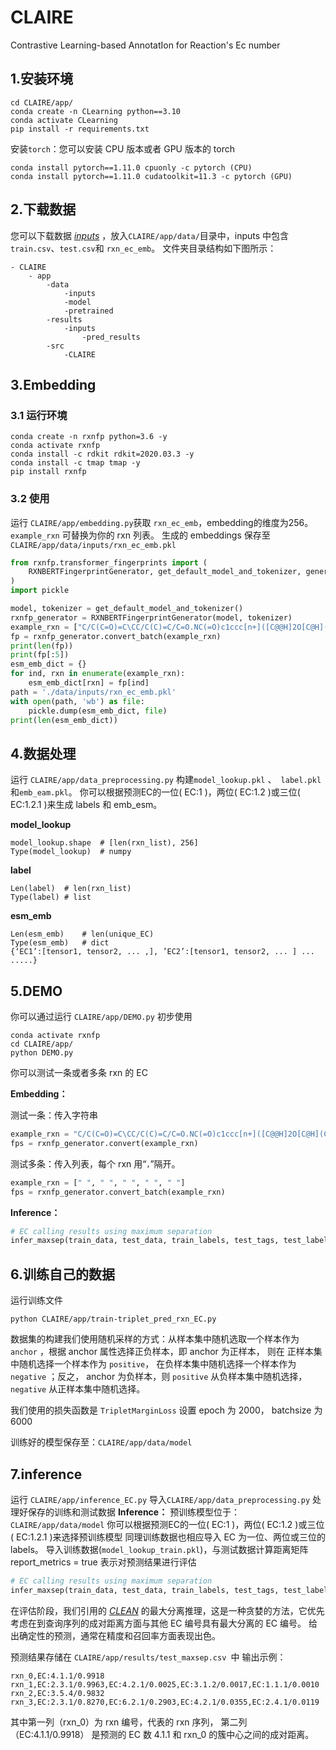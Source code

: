 ﻿# CLAIRE
Contrastive Learning-based AnnotatIon for Reaction's Ec number


## 1.安装环境
```
cd CLAIRE/app/
conda create -n CLearning python==3.10
conda activate CLearning
pip install -r requirements.txt
```
安装`torch`：您可以安装 CPU 版本或者 GPU 版本的 torch
```
conda install pytorch==1.11.0 cpuonly -c pytorch (CPU)
conda install pytorch==1.11.0 cudatoolkit=11.3 -c pytorch (GPU)
```
## 2.下载数据
您可以下载数据 [*inputs*]() ，放入`CLAIRE/app/data/`目录中，inputs 中包含`train.csv`、`test.csv`和 `rxn_ec_emb`。
文件夹目录结构如下图所示：
```
- CLAIRE
	- app
		-data 
			-inputs
			-model
			-pretrained
		-results
			-inputs
				-pred_results
		-src
			-CLAIRE
```
## 3.Embedding
### 3.1 运行环境
```
conda create -n rxnfp python=3.6 -y
conda activate rxnfp
conda install -c rdkit rdkit=2020.03.3 -y
conda install -c tmap tmap -y
pip install rxnfp
```
### 3.2 使用
运行 `CLAIRE/app/embedding.py`获取 `rxn_ec_emb`，embedding的维度为256。
`example_rxn` 可替换为你的 rxn 列表。
生成的 embeddings 保存至 `CLAIRE/app/data/inputs/rxn_ec_emb.pkl`
```python
from rxnfp.transformer_fingerprints import (
    RXNBERTFingerprintGenerator, get_default_model_and_tokenizer, generate_fingerprints
)
import pickle

model, tokenizer = get_default_model_and_tokenizer()
rxnfp_generator = RXNBERTFingerprintGenerator(model, tokenizer)
example_rxn = ["C/C(C=O)=C\CC/C(C)=C/C=O.NC(=O)c1ccc[n+]([C@@H]2O[C@H](COP(=O)([O-])OP(=O)([O-])OC[C@H]3O[C@@H](n4cnc5c(N)ncnc54)[C@H](O)[C@@H]3O)[C@@H](O)[C@H]2O)c1.[H+].O>>COC(=O)CCCCCCCC=O", "CC(C=O)c1ccccc1.O.NC(=O)c1ccc[n+]([C@@H]2O[C@H](COP(=O)([O-])OP(=O)([O-])OC[C@H]3O[C@@H](n4cnc5c(N)ncnc54)[C@H](O)[C@@H]3O)[C@@H](O)[C@H]2O)c1>>CC(C(=O)O)c1ccccc1"]
fp = rxnfp_generator.convert_batch(example_rxn)
print(len(fp))
print(fp[:5])
esm_emb_dict = {}
for ind, rxn in enumerate(example_rxn):
    esm_emb_dict[rxn] = fp[ind]
path = './data/inputs/rxn_ec_emb.pkl'
with open(path, 'wb') as file:
    pickle.dump(esm_emb_dict, file)
print(len(esm_emb_dict))
```
## 4.数据处理
运行 `CLAIRE/app/data_preprocessing.py` 构建`model_lookup.pkl` 、` label.pkl`和`emb_eam.pkl`。
你可以根据预测EC的一位( EC:1 )，两位( EC:1.2 )或三位( EC:1.2.1 )来生成 labels 和 emb_esm。

**model_lookup**

```
model_lookup.shape 	# [len(rxn_list), 256]
Type(model_lookup)  # numpy
```
**label**
```
Len(label) 	# len(rxn_list)
Type(label)	# list
```
**esm_emb**
```
Len(esm_emb)	# len(unique_EC)
Type(esm_emb)	# dict
{‘EC1’:[tensor1, tensor2, ... ,], ’EC2’:[tensor1, tensor2, ... ] ... .....}
```
## 5.DEMO
你可以通过运行 `CLAIRE/app/DEMO.py` 初步使用
```
conda activate rxnfp
cd CLAIRE/app/
python DEMO.py
```
你可以测试一条或者多条 rxn 的 EC

**Embedding：**

测试一条：传入字符串
```python
example_rxn = "C/C(C=O)=C\CC/C(C)=C/C=O.NC(=O)c1ccc[n+]([C@@H]2O[C@H](COP(=O)([O-])OP(=O)([O-])OC[C@H]3O[C@@H](n4cnc5c(N)ncnc54)[C@H](O)[C@@H]3O)[C@@H](O)[C@H]2O)c1.[H+].O>>COC(=O)CCCCCCCC=O"
fps = rxnfp_generator.convert(example_rxn)
```
测试多条：传入列表，每个 rxn 用“`，`”隔开。
```python
example_rxn = [" ", " ", " ", " ", " "]
fps = rxnfp_generator.convert_batch(example_rxn)
```
**Inference：**
```python
# EC calling results using maximum separation
infer_maxsep(train_data, test_data, train_labels, test_tags, test_labels, pretrained_model, report_metrics=True, gmm = './data/pretrained/gmm_ensumble.pkl')
```
## 6.训练自己的数据
运行训练文件
```
python CLAIRE/app/train-triplet_pred_rxn_EC.py
```
数据集的构建我们使用随机采样的方式：从样本集中随机选取一个样本作为 `anchor` ，根据 anchor 属性选择正负样本，即 anchor 为正样本， 则在 正样本集中随机选择一个样本作为 `positive`， 在负样本集中随机选择一个样本作为 `negative` ；反之， anchor 为负样本，则 `positive` 从负样本集中随机选择， `negative` 从正样本集中随机选择。

我们使用的损失函数是 `TripletMarginLoss`
设置 epoch 为 2000， batchsize 为 6000

训练好的模型保存至：`CLAIRE/app/data/model`

## 7.inference
运行 `CLAIRE/app/inference_EC.py`
导入`CLAIRE/app/data_preprocessing.py` 处理好保存的训练和测试数据
**Inference：**
预训练模型位于：`CLAIRE/app/data/model`
你可以根据预测EC的一位( EC:1 )，两位( EC:1.2 )或三位( EC:1.2.1 )来选择预训练模型
同理训练数据也相应导入 EC 为一位、两位或三位的 labels。
导入训练数据(`model_lookup_train.pkl`)，与测试数据计算距离矩阵
 report_metrics = true 表示对预测结果进行评估
```python
# EC calling results using maximum separation
infer_maxsep(train_data, test_data, train_labels, test_tags, test_labels, pretrained_model, report_metrics=True, gmm = './data/pretrained/gmm_ensumble.pkl')
```
在评估阶段，我们引用的 [*CLEAN*](https://github.com/tttianhao/CLEAN/) 的最大分离推理，这是一种贪婪的方法，它优先考虑在到查询序列的成对距离方面与其他 EC 编号具有最大分离的 EC 编号。 给出确定性的预测，通常在精度和召回率方面表现出色。

预测结果存储在 `CLAIRE/app/results/test_maxsep.csv `中
输出示例：
```
rxn_0,EC:4.1.1/0.9918	
rxn_1,EC:2.3.1/0.9963,EC:4.2.1/0.0025,EC:3.1.2/0.0017,EC:1.1.1/0.0010
rxn_2,EC:3.5.4/0.9832
rxn_3,EC:2.3.1/0.8270,EC:6.2.1/0.2903,EC:4.2.1/0.0355,EC:2.4.1/0.0119
```
其中第一列（rxn_0）为 rxn 编号，代表的 rxn 序列， 第二列 （EC:4.1.1/0.9918） 是预测的 EC 数 4.1.1 和 rxn_0 的簇中心之间的成对距离。
